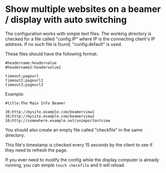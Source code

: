 # Show multiple websites on a beamer / display with auto switching

The configuration works with simple text files. The working directory is checked for a file called "config.IP" where IP is the connecting client's IP address. If no such file is found, "config.default" is used.

These files should have the following format:

    #headername:headervalue
    #headername2:headervalue2

    timeout;pageurl
    timeout2;pageurl2
    timeout3;pageurl3

Example:

    #title:The Main Info Beamer

    30;http://mysite.example.com/beamerview1
    30;http://mysite.example.com/beamerview2
    10;http://somewhere.example.net/unimportantview

You should also create an empty file called "checkfile" in the same directory.

This file's timestamp is checked every 15 seconds by the client to see if they need to refresh the page.

If you ever need to modify the config while the display computer is already running, you can simple `touch checkfile` and it will reload.



